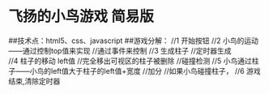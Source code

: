 # 飞扬的小鸟游戏 简易版
   ##技术点：html5、css、javascript
   ##游戏分解：
	//1 开始按钮
	//2 小鸟的运动 ——通过控制top值来实现
	    //通过事件来控制
	//3 生成柱子
	    //定时器生成  
	//4 柱子的移动 left值
	    //完全移出可视区的柱子被删除
	    //碰撞检测
	//5 小鸟通过柱子——小鸟的left值大于柱子的left值+宽度
	    //加分
	    //如果小鸟碰撞柱子，
	//6 游戏结束,清除定时器